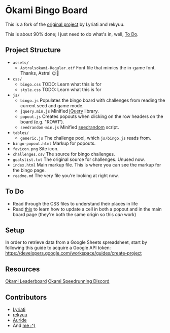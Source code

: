 # Ōkami Bingo Board

This is a fork of the [original
project](https://github.com/Lyriati/okami-1/tree/gh-pages) by Lyriati and
rekyuu.

This is about 90% done; I just need to do what's in, well, [To Do](#to-do).

## Project Structure

- `assets/`
    - `Astralsokami-Regular.otf` Font file that mimics the in-game font. Thanks,
      Astral 🌞👑
- `css/`
    - `bingo.css` TODO: Learn what this is for
    - `style.css` TODO: Learn what this is for
- `js/`
    - `bingo.js` Populates the bingo board with challenges from reading the
      current seed and game mode.
    - `jquery.min.js` Minified [jQuery](https://jquery.com/) library.
    - `popout.js` Creates popouts when clicking on the row headers on the board
      (e.g. "ROW1").
    - `seedrandom-min.js` Minified
      [seedrandom](https://github.com/davidbau/seedrandom) script.
- `tables/`
    - `generic.js` The challenge pool, which `js/bingo.js` reads from.
- `bingo-popout.html` Markup for popouts.
- `favicon.png` Site icon.
- `challenges.csv` The source for bingo challenges.
- `goalslist.txt` The original source for challenges. Unused now.
- `index.html` Main markup file. This is where you can see the markup for the
  bingo page.
- `readme.md` The very file you're looking at right now.

## To Do

- Read through the CSS files to understand their places in life
- Read [this](https://dev.to/dcodeyt/send-data-between-tabs-with-javascript-2oa)
  to learn how to update a cell in both a popout and in the main board page
  (they're both the same origin so this _can_ work)

## Setup
In order to retrieve data from a Google Sheets spreadsheet, start by following
this guide to acquire a Google API token:
https://developers.google.com/workspace/guides/create-project


## Resources

[Okami Leaderboard](https://www.speedrun.com/Okami) [Okami Speedrunning
Discord](https://discord.gg/AQNKmMu)

## Contributors

* [Lyriati](https://www.twitch.tv/lyriati)
* [rekyuu](https://www.twitch.tv/rekyuus)
* [Auride](https://github.com/dshepsis)
* And [me :^)](https://www.github.com/zysim)
